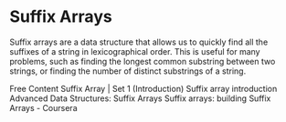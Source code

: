 # Suffix Arrays

Suffix arrays are a data structure that allows us to quickly find all the suffixes of a string in lexicographical order. This is useful for many problems, such as finding the longest common substring between two strings, or finding the number of distinct substrings of a string.

<ResourceGroupTitle>Free Content</ResourceGroupTitle>
<BadgeLink colorScheme='yellow' badgeText='Read' href='https://www.geeksforgeeks.org/suffix-array-set-1-introduction/'>Suffix Array | Set 1 (Introduction)</BadgeLink>
<BadgeLink colorScheme='red' badgeText='Watch' href='https://www.youtube.com/watch?v=zqKlL3ZpTqs'>Suffix array introduction</BadgeLink>
<BadgeLink colorScheme='red' badgeText='Watch' href='https://www.youtube.com/watch?v=IzMxbboPcqQ'>Advanced Data Structures: Suffix Arrays</BadgeLink>
<BadgeLink colorScheme='red' badgeText='Watch' href='https://www.youtube.com/watch?v=ZWlbhBjjwyA'>Suffix arrays: building</BadgeLink>
<BadgeLink colorScheme='red' badgeText='Watch' href='https://www.coursera.org/learn/algorithms-part2/lecture/TH18W/suffix-arrays'>Suffix Arrays - Coursera</BadgeLink>
